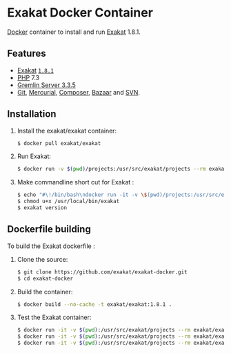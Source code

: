 # Exakat Docker Container

[Docker](https://www.docker.com) container to install and run [Exakat](https://www.exakat.io/) 1.8.1.

## Features

* [Exakat](https://www.exakat.io/) [`1.8.1`](https://github.com/exakat/exakat.git)
* [PHP](https://php.net) 7.3
* [Gremlin Server 3.3.5](http://tinkerpop.apache.org/)
* [Git](https://git-scm.com/), [Mercurial](https://www.mercurial-scm.org/), [Composer](https://getcomposer.org/), [Bazaar](http://bazaar.canonical.com/en/) and [SVN](https://subversion.apache.org/).

## Installation

1. Install the exakat/exakat container:

    ``` sh
	$ docker pull exakat/exakat
	```

2. Run Exakat:

    ``` sh
	$ docker run -v $(pwd)/projects:/usr/src/exakat/projects --rm exakat/exakat exakat
    ```

3. Make commandline short cut for Exakat :

    ``` sh
    $ echo "#\!/bin/bash\ndocker run -it -v \$(pwd)/projects:/usr/src/exakat/projects --rm --name my-exakat exakat/exakat exakat \$@" > /usr/local/bin/exakat
    $ chmod u+x /usr/local/bin/exakat
    $ exakat version
    ```

## Dockerfile building

To build the Exakat dockerfile : 

1. Clone the source:

    ``` sh
	$ git clone https://github.com/exakat/exakat-docker.git
	$ cd exakat-docker
    ```

2. Build the container:

    ``` sh
	$ docker build --no-cache -t exakat/exakat:1.8.1 .
    ```

4. Test the Exakat container:

    ``` sh
    $ docker run -it -v $(pwd):/usr/src/exakat/projects --rm exakat/exakat exakat doctor
    $ docker run -it -v $(pwd):/usr/src/exakat/projects --rm exakat/exakat exakat init -p nlptools -R https://github.com/atrilla/nlptools.git -v
    $ docker run -it -v $(pwd):/usr/src/exakat/projects --rm exakat/exakat exakat project -v -p nlptools
	```

